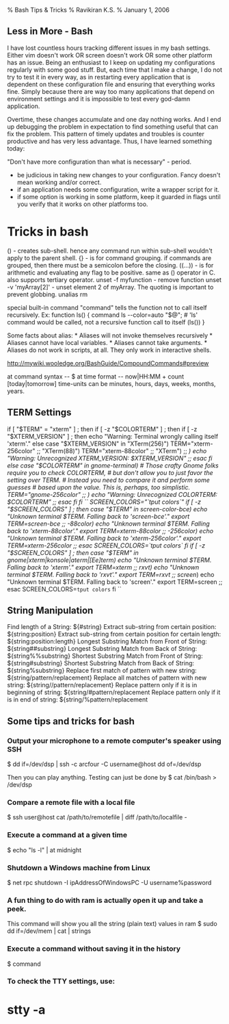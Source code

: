% Bash Tips & Tricks
% Ravikiran K.S.
% January 1, 2006

## Less in More - Bash

I have lost countless hours tracking different issues in my bash settings.
Either vim doesn't work OR screen doesn't work OR some other platform has an
issue. Being an enthusiast to I keep on updating my configurations regularly
with some good stuff. But, each time that I make a change, I do not try to test
it in every way, as in restarting every application that is dependent on these
configuration file and ensuring that everything works fine. Simply because
there are way too many applications that depend on environment settings and it
is impossible to test every god-damn application.

Overtime, these changes accumulate and one day nothing works. And I end up
debugging the problem in expectation to find something useful that can fix the
problem. This pattern of timely updates and troubles is counter productive and
has very less advantage. Thus, I have learned something today:

"Don't have more configuration than what is necessary" - period.

* be judicious in taking new changes to your configuration. Fancy doesn't mean
working and/or correct.
* if an application needs some configuration, write a wrapper script for it.
* if some option is working in some platform, keep it guarded in flags until
you verify that it works on other platforms too.

# Tricks in bash

() - creates sub-shell. hence any command run within sub-shell wouldn't apply
to the parent shell.
{} - is for command grouping. if commands are grouped, then there must be a
semicolon before the closing.
((...)) - is for arithmetic and evaluating any flag to be positive. same as ()
operator in C. also supports tertiary operator.
unset -f myfunction - remove function
unset -v 'myArray[2]' - unset element 2 of myArray. The quoting is important to
prevent globbing.
unalias rm

special built-in command "command" tells the function not to call itself
recursively. Ex:
function ls() {
    command ls --color=auto "$@";   # 'ls' command would be called, not a recursive function call to itself (ls())
}

Some facts about alias:
    * Aliases will not invoke themselves recursively
    * Aliases cannot have local variables.
    * Aliases cannot take arguments.
    * Aliases do not work in scripts, at all. They only work in interactive shells.

http://mywiki.wooledge.org/BashGuide/CompoundCommands#preview

at command syntax -- $ at <time> <command> <options>
time format -- now|HH:MM + count <time-units> [today|tomorrow]
time-units can be minutes, hours, days, weeks, months, years.

## TERM Settings

if [ "$TERM" = "xterm" ] ; then
    if [ -z "$COLORTERM" ] ; then
        if [ -z "$XTERM_VERSION" ] ; then
            echo "Warning: Terminal wrongly calling itself 'xterm'."
        else
            case "$XTERM_VERSION" in
            "XTerm(256)") TERM="xterm-256color" ;;
            "XTerm(88)") TERM="xterm-88color" ;;
            "XTerm") ;;
            *)
                echo "Warning: Unrecognized XTERM_VERSION: $XTERM_VERSION"
                ;;
            esac
        fi
    else
        case "$COLORTERM" in
            gnome-terminal)
                # Those crafty Gnome folks require you to check COLORTERM,
                # but don't allow you to just *favor* the setting over TERM.
                # Instead you need to compare it and perform some guesses
                # based upon the value. This is, perhaps, too simplistic.
                TERM="gnome-256color"
                ;;
            *)
                echo "Warning: Unrecognized COLORTERM: $COLORTERM"
                ;;
        esac
    fi
fi
``
SCREEN_COLORS="`tput colors`"
if [ -z "$SCREEN_COLORS" ] ; then
    case "$TERM" in
        screen-*color-bce)
            echo "Unknown terminal $TERM. Falling back to 'screen-bce'."
            export TERM=screen-bce
            ;;
        *-88color)
            echo "Unknown terminal $TERM. Falling back to 'xterm-88color'."
            export TERM=xterm-88color
            ;;
        *-256color)
            echo "Unknown terminal $TERM. Falling back to 'xterm-256color'."
            export TERM=xterm-256color
            ;;
    esac
    SCREEN_COLORS=`tput colors`
fi
if [ -z "$SCREEN_COLORS" ] ; then
    case "$TERM" in
        gnome*|xterm*|konsole*|aterm|[Ee]term)
            echo "Unknown terminal $TERM. Falling back to 'xterm'."
            export TERM=xterm
            ;;
        rxvt*)
            echo "Unknown terminal $TERM. Falling back to 'rxvt'."
            export TERM=rxvt
            ;;
        screen*)
            echo "Unknown terminal $TERM. Falling back to 'screen'."
            export TERM=screen
            ;;
    esac
    SCREEN_COLORS=`tput colors`
fi
``

## String Manipulation

Find length of a String: ${#string}
Extract sub-string from certain position: ${string:position}
Extract sub-string from certain position for certain length: ${string:position:length}
Longest Substring Match from Front of String: ${string##substring}
Longest Substring Match from Back of String: ${string%%substring}
Shortest Substring Match from Front of String: ${string#substring}
Shortest Substring Match from Back of String: ${string%substring}
Replace first match of pattern with new string: ${string/pattern/replacement}
Replace all matches of pattern with new string: ${string//pattern/replacement}
Replace pattern only if it is in beginning of string: ${string/#pattern/replacement
Replace pattern only if it is in end of string: ${string/%pattern/replacement

## Some tips and tricks for bash

### Output your microphone to a remote computer's speaker using SSH
$ dd if=/dev/dsp | ssh -c arcfour -C username@host dd of=/dev/dsp

Then you can play anything. Testing can just be done by
$ cat /bin/bash > /dev/dsp

### Compare a remote file with a local file
$ ssh user@host cat /path/to/remotefile | diff /path/to/localfile -

### Execute a command at a given time
$ echo "ls -l" | at midnight

### Shutdown a Windows machine from Linux
$ net rpc shutdown -I ipAddressOfWindowsPC -U username%password

### A fun thing to do with ram is actually open it up and take a peek.
This command will show you all the string (plain text) values in ram
$ sudo dd if=/dev/mem | cat | strings

### Execute a command without saving it in the history
$ <space>command

### To check the TTY settings, use:
# stty -a

